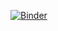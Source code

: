 [![Binder](https://mybinder.org/badge_logo.svg)](https://mybinder.org/v2/gh/Adri171921/CGS1060/HEAD)
